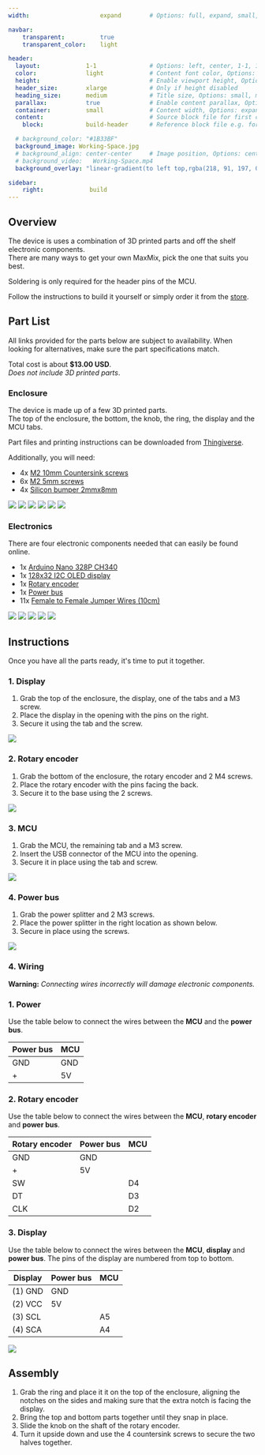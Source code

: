 ```yaml
---
width:                    expand        # Options: full, expand, small, xsmall

navbar:
    transparent:          true
    transparent_color:    light

header:
  layout:             1-1               # Options: left, center, 1-1, 1-2, 1-3 or 2-3. Left, right options display this pages title and subtitle. 1-1, 1-2, 1-3 or 2-3 options display content of block file/s.
  color:              light             # Content font color, Options: light, dark
  height:                               # Enable viewport height, Options: full
  header_size:        xlarge            # Only if height disabled
  heading_size:       medium            # Title size, Options: small, medium, large
  parallax:           true              # Enable content parallax, Options: true
  container:          small             # Content width, Options: expand, small, xsmall
  content:                              # Source block file for first column if layout set to 1-1, 1-2, 1-3 or 2-3
    block:            build-header      # Reference block file e.g. for _blocks/header-one.md enter header-one

  # background_color: "#1B33BF"
  background_image: Working-Space.jpg
  # background_align: center-center     # Image position, Options: center-center, top-center, bottom-center, center-right, center-left
  # background_video:   Working-Space.mp4
  background_overlay: "linear-gradient(to left top,rgba(218, 91, 197, 0.8) 0%,rgba(151, 27, 191, 0.8) 30%,rgba(2, 8, 212, 0.8) 80%)"

sidebar:
    right:             build
---
```


[power-bus]:https://www.aliexpress.com/item/33007031908.html?spm=a2g0s.9042311.0.0.5ea74c4dZSeJCA
[display]:https://www.aliexpress.com/item/32861875681.html?spm=a2g0o.productlist.0.0.40103137cSuJWL&algo_pvid=72a2cf65-9a42-4ea4-acc1-12d0c207044d&algo_expid=72a2cf65-9a42-4ea4-acc1-12d0c207044d-3&btsid=0ab6d59515893349825181599eeff5&ws_ab_test=searchweb0_0,searchweb201602_,searchweb201603_
[mcu]:https://www.aliexpress.com/item/32856118319.html?spm=a2g0s.9042311.0.0.5ea74c4dZSeJCA
[rotary]:https://www.aliexpress.com/item/1000001872933.html?spm=a2g0s.9042311.0.0.5ea74c4dZSeJCA
[m2-5mm]:https://www.aliexpress.com/item/32975410255.html?spm=a2g0o.detail.0.0.496572dbSutw9Y&gps-id=pcDetailCartBuyAlsoBuy&scm=1007.12908.131176.0&scm_id=1007.12908.131176.0&scm-url=1007.12908.131176.0&pvid=ff23c9a7-d73c-454f-a4c6-322a121bd814&_t=gps-id:pcDetailCartBuyAlsoBuy,scm-url:1007.12908.131176.0,pvid:ff23c9a7-d73c-454f-a4c6-322a121bd814,tpp_buckets:668%230%23131923%2319_668%23808%235965%23251_668%23888%233325%2311_668%232846%238111%23466_668%232717%237566%23817
[m2-10mm]:https://www.aliexpress.com/item/33043091484.html?spm=a2g0o.productlist.0.0.767f4a08gAx7Oc&s=p&ad_pvid=2020051218463417005721656175370016165454_11&algo_pvid=9e1a1b86-9322-441f-b087-ef567c376f63&algo_expid=9e1a1b86-9322-441f-b087-ef567c376f63-10&btsid=0ab6d69f15893343947923488e699c&ws_ab_test=searchweb0_0,searchweb201602_,searchweb201603_
[jumper-wires]:https://www.aliexpress.com/item/33007698478.html?spm=a2g0o.productlist.0.0.44b248d7kcLfV9&algo_pvid=b0a90a38-c903-4828-9cf3-0073b86684ae&algo_expid=b0a90a38-c903-4828-9cf3-0073b86684ae-6&btsid=0ab6d67915893355772902177e0543&ws_ab_test=searchweb0_0,searchweb201602_,searchweb201603_
[bumpers]:https://www.aliexpress.com/item/32289191938.html?spm=a2g0o.productlist.0.0.20513e1cJD6rV0&s=p&ad_pvid=2020051219254812188693811548200016292927_1&algo_pvid=f58a6173-19a8-4de7-9dbb-819984df4870&algo_expid=f58a6173-19a8-4de7-9dbb-819984df4870-0&btsid=0ab50f6115893367485698071ebd11&ws_ab_test=searchweb0_0,searchweb201602_,searchweb201603_

## Overview
The device is uses a combination of 3D printed parts and off the shelf electronic components.  
There are many ways to get your own MaxMix, pick the one that suits you best.

Soldering is only required for the header pins of the MCU.

Follow the instructions to build it yourself or simply order it from the [store]().

## Part List
All links provided for the parts below are subject to availability. When looking for alternatives,  make sure the part specifications match.  

Total cost is about **$13.00 USD**.   
_Does not include 3D printed parts_.

### Enclosure
The device is made up of a few 3D printed parts.  
The top of the enclosure, the bottom, the knob, the ring, the display and the MCU tabs.  

Part files and printing instructions can be downloaded from [Thingiverse](https://www.thingiverse.com/thing:4343186).
  
Additionally, you will need:
- 4x [M2 10mm Countersink screws][m2-10mm]
- 6x [M2 5mm screws][m2-5mm]
- 4x [Silicon bumper 2mmx8mm][bumpers]

<div class="gallery" data-columns="1">
    <img src="images/build/parts-all.jpg">
	<img src="images/build/parts-top.jpg">
	<img src="images/build/parts-bottom.jpg">
    <img src="images/build/parts-knob.jpg">
    <img src="images/build/parts-ring.jpg">
    <img src="images/build/parts-tab.jpg">
</div>


### Electronics
There are four electronic components needed that can easily be found online.
- 1x [Arduino Nano 328P CH340][mcu]
- 1x [128x32 I2C OLED display][display]
- 1x [Rotary encoder][rotary]
- 1x [Power bus][power-bus]
- 11x [Female to Female Jumper Wires (10cm)][jumper-wires]

<div class="gallery" data-columns="1">
    <img src="images/build/elec-all.jpg">
	<img src="images/build/elec-mcu.jpg">
	<img src="images/build/elec-display.jpg">
    <img src="images/build/elec-rotary.jpg">
    <img src="images/build/elec-bus.jpg">
</div>

## Instructions
Once you have all the parts ready, it's time to put it together.

### 1. Display
1. Grab the top of the enclosure, the display, one of the tabs and a M3 screw.  
2. Place the display in the opening with the pins on the right.
3. Secure it using the tab and the screw.

![](images/build/ass-display.jpg)

### 2. Rotary encoder
1. Grab the bottom of the enclosure, the rotary encoder and 2 M4 screws.
2. Place the rotary encoder with the pins facing the back.
3. Secure it to the base using the 2 screws.

![](images/build/ass-rotary.jpg)

### 3. MCU
1. Grab the MCU, the remaining tab and a M3 screw.
2. Insert the USB connector of the MCU into the opening.
3. Secure it in place using the tab and screw.

![](images/build/ass-mcu.jpg)

### 4. Power bus
1. Grab the power splitter and 2 M3 screws.
2. Place the power splitter in the right location as shown below.
3. Secure in place using the screws.

![](images/build/ass-bus.jpg)

### 4. Wiring

**Warning:** _Connecting wires incorrectly will damage electronic components._

### 1. Power
Use the table below to connect the wires between the **MCU** and the **power bus**.

| Power bus             | MCU  |
|-----------------------|------|
|GND                    |GND   |
|+                      |5V    |


### 2. Rotary encoder
Use the table below to connect the wires between the **MCU**, **rotary encoder** and **power bus**.

| Rotary encoder        | Power bus | MCU |
|-----------------------|-----------|-----|
|GND                    |GND        |     |
|+                      |5V         |     |
|SW                     |           |D4   |
|DT                     |           |D3   |
|CLK                    |           |D2   |

### 3. Display
Use the table below to connect the wires between the **MCU**, **display** and **power bus**.
The pins of the display are numbered from top to bottom.

| Display               | Power bus  | MCU  |
|-----------------------|------------|------|
|(1) GND                |GND         |      |
|(2) VCC                |5V          |      |
|(3) SCL                |            |A5    |
|(4) SCA                |            |A4    |

![](images/build/wir-all.jpg)

## Assembly
1. Grab the ring and place it it on the top of the enclosure, aligning the notches on the sides and making sure that the extra notch is facing the display.
2. Bring the top and bottom parts together until they snap in place.
3. Slide the knob on the shaft of the rotary encoder.
4. Turn it upside down and use the 4 countersink screws to secure the two halves together.